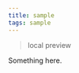 ```yaml
---
title: sample
tags: sample
---
```


> local preview
> <meta http-equiv="content-type" content="text/html; charset=utf-8">
> <script type="text/x-mathjax-config">
> MathJax.Hub.Config({
  > config: ["MMLorHTML.js"],
  > jax: ["input/TeX", "output/HTML-CSS", "output/NativeMML"],
  > extensions: ["MathMenu.js", "MathZoom.js"],
  > TeX: {
    > extensions: ["AMSmath.js", "AMSsymbols.js"],
    > equationNumbers: {autoNumber: "AMS"}
  > }
> });
> </script>
> <script type="text/javascript" src="/usr/share/mathjax/MathJax.js"></script></head>

Something here.
